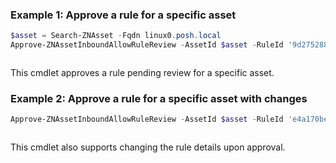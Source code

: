 ### Example 1: Approve a rule for a specific asset
```powershell
$asset = Search-ZNAsset -Fqdn linux0.posh.local
Approve-ZNAssetInboundAllowRuleReview -AssetId $asset -RuleId '9d275288-4fc3-46e5-a5a0-ff0626214b87'
```

```output

```

This cmdlet approves a rule pending review for a specific asset.

### Example 2: Approve a rule for a specific asset with changes
```powershell
Approve-ZNAssetInboundAllowRuleReview -AssetId $asset -RuleId 'e4a170be-c192-414a-9d36-380a4483583a' -Description "new description" -Reason "Other" -Details "add description"
```

```output

```

This cmdlet also supports changing the rule details upon approval.

